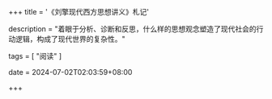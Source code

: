 +++
title = '《刘擎现代西方思想讲义》札记'

description = "着眼于分析、诊断和反思，什么样的思想观念塑造了现代社会的行动逻辑，构成了现代世界的复杂性。"

tags = [ "阅读" ]

date = 2024-07-02T02:03:59+08:00

+++
